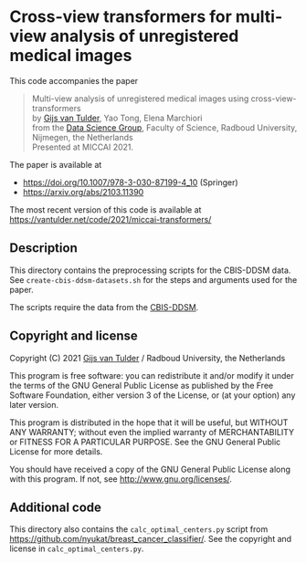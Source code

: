 Cross-view transformers for multi-view analysis of unregistered medical images
==============================================================================
This code accompanies the paper

> Multi-view analysis of unregistered medical images using cross-view-transformers <br>
> by [Gijs van Tulder](https://vantulder.net/), Yao Tong, Elena Marchiori <br>
> from the [Data Science Group](https://www.ru.nl/das/), Faculty of Science, Radboud University, Nijmegen, the Netherlands <br>
> Presented at MICCAI 2021.

The paper is available at
* https://doi.org/10.1007/978-3-030-87199-4_10 (Springer)
* https://arxiv.org/abs/2103.11390

The most recent version of this code is available at https://vantulder.net/code/2021/miccai-transformers/

## Description

This directory contains the preprocessing scripts for the CBIS-DDSM data. See `create-cbis-ddsm-datasets.sh` for the steps and arguments used for the paper.

The scripts require the data from the [CBIS-DDSM](https://wiki.cancerimagingarchive.net/display/Public/CBIS-DDSM).

## Copyright and license

Copyright (C) 2021 [Gijs van Tulder](https://vantulder.net/) / Radboud University, the Netherlands

This program is free software: you can redistribute it and/or modify it under the terms of the GNU General Public License as published by the Free Software Foundation, either version 3 of the License, or (at your option) any later version.

This program is distributed in the hope that it will be useful, but WITHOUT ANY WARRANTY; without even the implied warranty of MERCHANTABILITY or FITNESS FOR A PARTICULAR PURPOSE.  See the GNU General Public License for more details.

You should have received a copy of the GNU General Public License along with this program.  If not, see <http://www.gnu.org/licenses/>.

## Additional code

This directory also contains the `calc_optimal_centers.py` script from https://github.com/nyukat/breast_cancer_classifier/. See the copyright and license in `calc_optimal_centers.py`.
